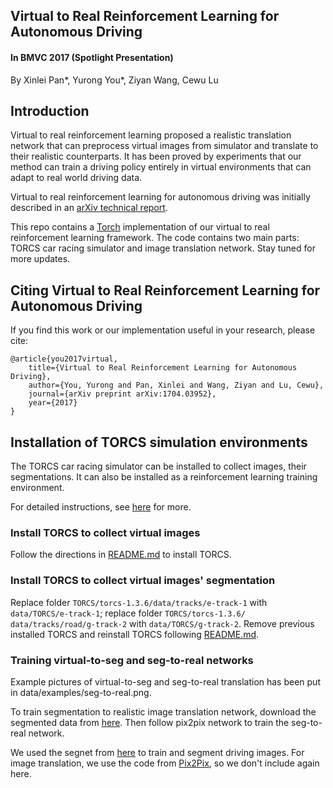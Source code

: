 ## Virtual to Real Reinforcement Learning for Autonomous Driving ##
#### In BMVC 2017 (Spotlight Presentation) ####
By Xinlei Pan*, Yurong You*, Ziyan Wang, Cewu Lu

## Introduction

Virtual to real reinforcement learning proposed a realistic translation
network that can preprocess virtual images from simulator and translate
to their realistic counterparts. It has been proved by experiments that 
our method can train a driving policy entirely in virtual environments that
can adapt to real world driving data. 

Virtual to real reinforcement learning for autonomous driving was initially
described in an [arXiv technical report](https://arxiv.org/abs/1704.03952).

This repo contains a [Torch](http://torch.ch/) implementation of our virtual
to real reinforcement learning framework. The code contains two main parts:
TORCS car racing simulator and image translation network. Stay tuned for more
updates. 


## Citing Virtual to Real Reinforcement Learning for Autonomous Driving

If you find this work or our implementation useful in your research, 
please cite:

    @article{you2017virtual,
        title={Virtual to Real Reinforcement Learning for Autonomous Driving},
        author={You, Yurong and Pan, Xinlei and Wang, Ziyan and Lu, Cewu},
        journal={arXiv preprint arXiv:1704.03952},
        year={2017}
    }

## Installation of TORCS simulation environments

The TORCS car racing simulator can be installed to collect 
images, their segmentations. It can also be installed as a
reinforcement learning training environment. 

For detailed instructions, see [here](https://github.com/YurongYou/rlTORCS)
for more. 
### Install TORCS to collect virtual images
Follow the directions in 
[README.md](https://github.com/xinleipan/VirtualtoReal-RL/blob/master/TORCS/README.md) 
to install TORCS. 

### Install TORCS to collect virtual images' segmentation
Replace folder `TORCS/torcs-1.3.6/data/tracks/e-track-1` 
with `data/TORCS/e-track-1`; replace folder `TORCS/torcs-1.3.6/
data/tracks/road/g-track-2` with `data/TORCS/g-track-2`. 
Remove previous installed TORCS and reinstall
TORCS following [README.md](https://github.com/xinleipan/VirtualtoReal-RL/blob/master/TORCS/README.md). 

### Training virtual-to-seg and seg-to-real networks
Example pictures of virtual-to-seg and seg-to-real 
translation has been put in data/examples/seg-to-real.png.

To train segmentation to realistic image translation
network, download the segmented data from [here](https://drive.google.com/file/d/0B6QMkcB4kQntOUx5SzJSWUc5ZlU/view?usp=sharing). Then follow pix2pix network to train the seg-to-real network.

We used the segnet from [here](https://github.com/alexgkendall/SegNet-Tutorial) to train and 
segment driving images. For image translation, we use the code from [Pix2Pix](https://github.com/phillipi/pix2pix), so we don't include again here. 
 
